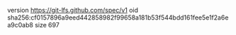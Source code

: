 version https://git-lfs.github.com/spec/v1
oid sha256:cf0157896a9eed442858982f99658a181b53f544bdd161fee5e1f2a6ea9c0ab8
size 697
